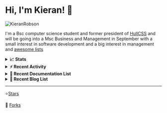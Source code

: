 
# Hi, I'm Kieran! 👋  

<p>
    <img src="https://komarev.com/ghpvc/?username=KieranRobson" alt="KieranRobson"/>       
</p>

I'm a Bsc computer science student and former president of [HullCSS](https://hullcss.org) and will be going into a Msc Business and Management in September with a small interest in software development and a big interest in management and [awesome lists](https://github.com/sindresorhus/awesome)

<!-- Stats -->
<details>
<summary><b>📈 Stats</b></summary>

![Metrics](assets/metrics.plugin.activity.svg) 

</details>


<!-- Recenet Activity -->
<details>
<summary><b>⚡ Recent Activity</b></summary>

<!--START_SECTION:activity-->
1. 💪 Opened PR [#184](https://github.com/techno-tim/littlelink-server/pull/184) in [techno-tim/littlelink-server](https://github.com/techno-tim/littlelink-server)
2. ❗️ Opened issue [#1](https://github.com/forks-by-kieran/littlelink-server/issues/1) in [forks-by-kieran/littlelink-server](https://github.com/forks-by-kieran/littlelink-server)
3. 💪 Opened PR [#183](https://github.com/techno-tim/littlelink-server/pull/183) in [techno-tim/littlelink-server](https://github.com/techno-tim/littlelink-server)
4. 💪 Opened PR [#182](https://github.com/techno-tim/littlelink-server/pull/182) in [techno-tim/littlelink-server](https://github.com/techno-tim/littlelink-server)
5. 🗣 Commented on [#93](https://github.com/techno-tim/littlelink-server/issues/93) in [techno-tim/littlelink-server](https://github.com/techno-tim/littlelink-server)
6. 🗣 Commented on [#3144](https://github.com/awesome-selfhosted/awesome-selfhosted/issues/3144) in [awesome-selfhosted/awesome-selfhosted](https://github.com/awesome-selfhosted/awesome-selfhosted)
7. 💪 Opened PR [#3145](https://github.com/awesome-selfhosted/awesome-selfhosted/pull/3145) in [awesome-selfhosted/awesome-selfhosted](https://github.com/awesome-selfhosted/awesome-selfhosted)
8. 💪 Opened PR [#3140](https://github.com/awesome-selfhosted/awesome-selfhosted/pull/3140) in [awesome-selfhosted/awesome-selfhosted](https://github.com/awesome-selfhosted/awesome-selfhosted)
9. 💪 Opened PR [#3139](https://github.com/awesome-selfhosted/awesome-selfhosted/pull/3139) in [awesome-selfhosted/awesome-selfhosted](https://github.com/awesome-selfhosted/awesome-selfhosted)
10. 🗣 Commented on [#174](https://github.com/techno-tim/littlelink-server/issues/174) in [techno-tim/littlelink-server](https://github.com/techno-tim/littlelink-server)
<!--END_SECTION:activity-->

More Activity [Here](pages/RECENT-ACTIVITY.md)
</details>



<!-- Recent Documentation List -->
<details>
  <summary><b>📰 Recent Documentation List</b></summary>
    <p>
        
<!-- BLOG-POST-LIST:START -->
- [What I Run On My VPS](https://blog.kieranrobson.com//posts/What-I-Run-On-My-VPS/)
<!-- BLOG-POST-LIST:END -->

</p>
</details>

<!-- Recent Documentation List -->
<details>
  <summary><b>📰 Recent Blog List</b></summary>
    <p>
        
<!-- BLOG-POST-LIST:START -->
<!-- BLOG-POST-LIST:END -->

</p>
</details>


-----
⭐[Stars](pages/STARRED-REPOS.md)

🍴 [Forks](https://github.com/forks-by-kieran)